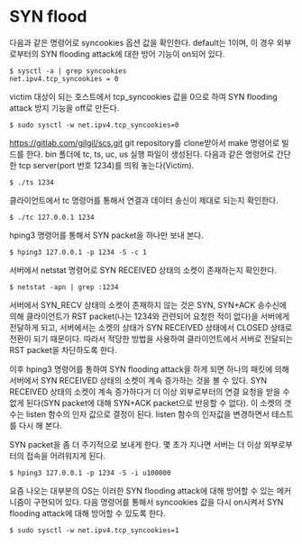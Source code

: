 SYN flood
===

다음과 같은 명령어로 syncookies 옵션 값을 확인한다. default는 1이며, 이 경우 외부로부터의 SYN flooding attack에 대한 방어 기능이 on되어 있다.

```
$ sysctl -a | grep syncookies
net.ipv4.tcp_syncookies = 0
```

victim 대상이 되는 호스트에서 tcp_syncookies 값을 0으로 하여 SYN flooding attack 방지 기능을 off로 만든다.
```
$ sudo sysctl -w net.ipv4.tcp_syncookies=0
```

https://gitlab.com/gilgil/scs.git git repository를 clone받아서 make 명령어로 빌드를 한다. bin 폴더에 tc, ts, uc, us 실행 파일이 생성된다. 다음과 같은 명령어로 간단한 tcp server(port 번호 1234)를 띄워 놓는다(Victim).

```
$ ./ts 1234
```

클라이언트에서 tc 명령어를 통해서 연결과 데이터 송신이 제대로 되는지 확인한다.

```
$ ./tc 127.0.0.1 1234
```

hping3 명령어를 통해서 SYN packet을 하나만 보내 본다.
```
$ hping3 127.0.0.1 -p 1234 -S -c 1
```

서버에서 netstat 명령어로 SYN RECEIVED 상태의 소켓이 존재하는지 확인한다.
```
$ netstat -apn | grep :1234
```

서버에서 SYN_RECV 상태의 소켓이 존재하지 않는 것은 SYN, SYN+ACK 송수신에 의해 클라이언트가 RST packet(나는 1234와 관련되어 요청한 적이 없다)을 서버에게 전달하게 되고, 서버에서는 소켓의 상태가 SYN RECEIVED 상태에서 CLOSED 상태로 전환이 되기 때문이다. 따라서 적당한 방법을 사용하여 클라이언트에서 서버로 전달되는 RST packet을 차단하도록 한다.

이후 hping3 명령어를 통하여 SYN flooding attack을 하게 되면 하나의 패킷에 의해 서버에서 SYN RECEIVED 상태의 소켓이 계속 증가하는 것을 볼 수 있다. SYN RECEIVED 상태의 소켓이 계속 증가하다거 더 이상 외부로부터의 연결 요청을 받을 수 없게 된다(SYN packet에 대해 SYN+ACK packet으로 반응할 수 없다). 이 소켓의 갯수는 listen 함수의 인자 값으로 결정이 된다. listen 함수의 인자값을 변경하면서 테스트를 다시 해 본다.

SYN packet을 좀 더 주기적으로 보내게 한다. 몇 초가 지나면 서버는 더 이상 외부로부터의 접속을 어려워지게 된다.
```
$ hping3 127.0.0.1 -p 1234 -S -i u100000
```

요즘 나오는 대부분의 OS는 이러한 SYN flooding attack에 대해 방어할 수 있는 메커니즘이 구현되어 있다. 다음 명령어를 통해서 syncookies 값을 다시 on시켜서 SYN flooding attack에 대해 방어할 수 있도록 한다.
```
$ sudo sysctl -w net.ipv4.tcp_syncookies=1
```